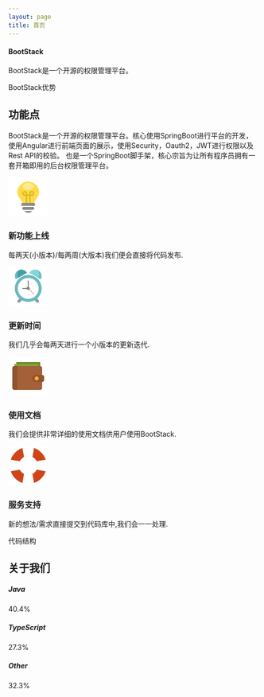 ```yaml
---
layout: page
title: 首页
---
```


<link href="http://www.jq22.com/demo/Bootstrap3moban20160228/css/style.css" rel="stylesheet">

<footer class="foot">
    <div class="container">
        <div class="row">
            <div class="col-md-12 col-sm-12 col-xs-12">
                <h4 class="foot-logo">BootStack</h4>
            </div>
            <div class="col-md-12 col-xs-12 col-sm-12 text-center">
                <p class="foot-text">BootStack是一个开源的权限管理平台。</p>
            </div>
        </div>
    </div>
</footer>
<div class="features" id="features">
    <div class="container">
        <div class="row">
            <div class="col-md-12 col-sm-12 col-xs-12">
                <div class="alldesc">
                    <div class="col-md-6 col-sm-6 col-xs-12 centertext">
                        <p class="all-td">BootStack优势</p>
                        <h2>功能点</h2>
                    </div>
                    <div class="col-md-6 col-sm-6 col-xs-12">
                        <p class="desc">
                            BootStack是一个开源的权限管理平台。核心使用SpringBoot进行平台的开发，使用Angular进行前端页面的展示，使用Security，Oauth2，JWT进行权限以及Rest
                            API的校验。
                            也是一个SpringBoot脚手架，核心宗旨为让所有程序员拥有一套开箱即用的后台权限管理平台。</p>
                    </div>
                </div>
            </div>
            <div class="col-md-6 col-sm-6 col-xs-12 featurebox">
                <div class="feature-icons"><img src="../images/website/idea.png"/>
                </div>
                <div class="fh-desc">
                    <h3>新功能上线</h3>
                    <p>每两天(小版本)/每两周(大版本)我们便会直接将代码发布.</p>
                </div>
            </div>
            <div class="col-md-6 col-sm-6 col-xs-12 featurebox">
                <div class="feature-icons"><img src="../images/website/time.png"/>
                </div>
                <div class="fh-desc">
                    <h3>更新时间</h3>
                    <p>我们几乎会每两天进行一个小版本的更新迭代.</p>
                </div>
            </div>
            <div class="col-md-6 col-sm-6 col-xs-12 featurebox">
                <div class="feature-icons"><img
                        src="../images/website/money.png"/></div>
                <div class="fh-desc">
                    <h3>使用文档</h3>
                    <p>我们会提供非常详细的使用文档供用户使用BootStack.</p>
                </div>
            </div>
            <div class="col-md-6 col-sm-6 col-xs-12 featurebox">
                <div class="feature-icons"><img
                        src="../images/website/support.png"/></div>
                <div class="fh-desc">
                    <h3>服务支持</h3>
                    <p>新的想法/需求直接提交到代码库中,我们会一一处理.</p>
                </div>
            </div>
        </div>
    </div>
</div>
<div class="about" id="about">
    <div class="container">
        <div class="row">
            <div class="col-md-12 col-sm-12 col-xs-12">
                <div class="alldesc">
                    <div class="col-md-6 col-sm-6 col-xs-12 centertext">
                        <p class="all-td">代码结构</p>
                        <h2>关于我们</h2>
                    </div>
                    <div class="col-md-6 col-sm-6 col-xs-12">
                        <p class="desc"></p>
                    </div>
                </div>
            </div>
            <div class="col-md-12 col-sm-12 col-xs-12">
                <div class="progresscount">
                    <div class="col-md-6 col-sm-6 col-xs-12">
                    </div>
                    <div class="col-md-6 col-sm-6 col-xs-12">
                        <div class="progresstitle">
                            <h5>Java</h5>
                            <div class="progress progress-style">
                                <div class="progress-bar progress-bar-striped" role="progressbar" aria-valuenow="40.4"
                                     aria-valuemin="0" aria-valuemax="100" style="width:40.4%"> 40.4%
                                </div>
                            </div>
                        </div>
                        <div class="progresstitle">
                            <h5>TypeScript</h5>
                            <div class="progress progress-style">
                                <div class="progress-bar progress-bar-striped" role="progressbar" aria-valuenow="27.3"
                                     aria-valuemin="0" aria-valuemax="100" style="width:27.3%"> 27.3%
                                </div>
                            </div>
                        </div>
                        <div class="progresstitle">
                            <h5>Other</h5>
                            <div class="progress progress-style">
                                <div class="progress-bar progress-bar-striped" role="progressbar" aria-valuenow="32.3"
                                     aria-valuemin="0" aria-valuemax="100" style="width:32.3%"> 32.3%
                                </div>
                            </div>
                        </div>
                    </div>
                </div>
            </div>
        </div>
    </div>
</div>
